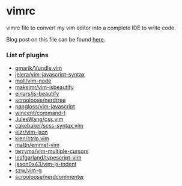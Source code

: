 # vimrc
vimrc file to convert my vim editor into a complete IDE to write code.

Blog post on this file can be found [here](https://medium.com/@zafarsaleem/how-i-setup-my-vim-as-modern-text-editor-41a93ca4c7a8).

### List of plugins

- [gmarik/Vundle.vim](https://github.com/VundleVim/Vundle.vim)
- [jelera/vim-javascript-syntax](https://github.com/jelera/vim-javascript-syntax)
- [moll/vim-node](https://github.com/moll/vim-node)
- [maksimr/vim-jsbeautify](https://github.com/maksimr/vim-jsbeautify)
- [einars/js-beautify](https://github.com/beautify-web/js-beautify)
- [scrooloose/nerdtree](https://github.com/scrooloose/nerdtree)
- [pangloss/vim-javascript](https://github.com/pangloss/vim-javascript)
- [wincent/command-t](https://github.com/wincent/command-t)
- [JulesWang/css.vim](https://github.com/JulesWang/css.vim)
- [cakebaker/scss-syntax.vim](https://github.com/cakebaker/scss-syntax.vim)
- [elzr/vim-json](https://github.com/elzr/vim-json)
- [kien/ctrlp.vim](https://github.com/kien/ctrlp.vim)
- [mattn/emmet-vim](https://github.com/mattn/emmet-vim)
- [terryma/vim-multiple-cursors](https://github.com/terryma/vim-multiple-cursors)
- [leafgarland/typescript-vim](https://github.com/leafgarland/typescript-vim)
- [jason0x43/vim-js-indent](https://github.com/jason0x43/vim-js-indent)
- [szw/vim-g](https://github.com/szw/vim-g)
- [scrooloose/nerdcommenter](https://github.com/scrooloose/nerdcommenter)
